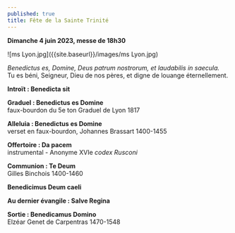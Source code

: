 ```yaml
---
published: true
title: Fête de la Sainte Trinité
---
```

**Dimanche 4 juin 2023, messe de 18h30**

![ms Lyon.jpg]({{site.baseurl}}/images/ms Lyon.jpg)


*Benedictus es, Domine, Deus patrum nostrorum, et laudabilis in saecula.*  
Tu es béni, Seigneur, Dieu de nos pères, et digne de louange éternellement.

**Introït : Benedicta sit**

**Graduel : Benedictus es Domine**  
faux-bourdon du 5e ton Graduel de Lyon 1817

**Alleluia : Benedictus es Domine**  
verset en faux-bourdon, Johannes Brassart 1400-1455

**Offertoire : Da pacem**   
instrumental - Anonyme XVIe *codex Rusconi*  

**Communion : Te Deum**  
Gilles Binchois 1400-1460

**Benedicimus Deum caeli**

**Au dernier évangile : Salve Regina**

**Sortie : Benedicamus Domino**  
Elzéar Genet de Carpentras 1470-1548
